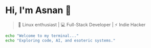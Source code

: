 # Hi, I'm Asnan 👋
> 🐧 Linux enthusiast | 💻 Full-Stack Developer | ⚡ Indie Hacker

```bash
echo "Welcome to my terminal..."
echo "Exploring code, AI, and esoteric systems."
